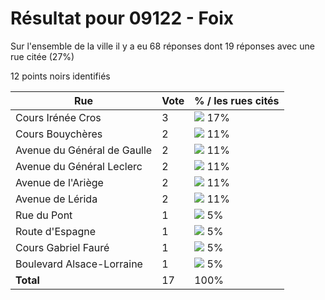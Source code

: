 # Résultat pour 09122 - Foix

Sur l'ensemble de la ville il y a eu 68 réponses dont 19 réponses avec une rue citée (27%)

12 points noirs identifiés

| Rue | Vote | % / les rues cités|
|-----|------|-------------------|
| Cours Irénée Cros | 3 | <img src="../../img/bar_17.gif" />&nbsp;17%|
| Cours Bouychères | 2 | <img src="../../img/bar_11.gif" />&nbsp;11%|
| Avenue du Général de Gaulle | 2 | <img src="../../img/bar_11.gif" />&nbsp;11%|
| Avenue du Général Leclerc | 2 | <img src="../../img/bar_11.gif" />&nbsp;11%|
| Avenue de l'Ariège | 2 | <img src="../../img/bar_11.gif" />&nbsp;11%|
| Avenue de Lérida | 2 | <img src="../../img/bar_11.gif" />&nbsp;11%|
| Rue du Pont | 1 | <img src="../../img/bar_5.gif" />&nbsp;5%|
| Route d'Espagne | 1 | <img src="../../img/bar_5.gif" />&nbsp;5%|
| Cours Gabriel Fauré | 1 | <img src="../../img/bar_5.gif" />&nbsp;5%|
| Boulevard Alsace-Lorraine | 1 | <img src="../../img/bar_5.gif" />&nbsp;5%|
| **Total** | 17 | 100%|
